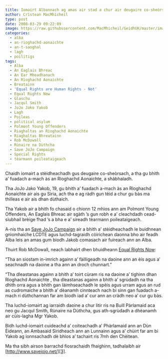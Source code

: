 ```yaml
---
title: Iomairt Albannach ag amas air stad a chur air deugaire co-sheòrsach fuadach a-mach
author: Crìstean MacMhìcheil
type: post
date: 2008-03-29 09:22:09
image: https://raw.githubusercontent.com/MacMhicheil/GeidhUK/master/images/2008-03-29-iomairt-albannach-ag-amas-air-stad-a-chur-air-deugaire-co-sheorsach-fuadach-a-mach.jpg
categories:
  - alba
  - an-rioghachd-aonaichte
  - an-t-saoghal
  - lagh
  - poilitigs
tags:
  - Alba
  - An Eaglais Bhreac
  - An Ear Mheadhanach
  - An Rìoghachd Aonaichte
  - Breatainn
  - 'Equal Rights are Human Rights - Not'
  - Equal Rights Now
  - Glaschu
  - Jacqul Smith
  - JoJo Jako Yakob
  - Lagh
  - Poileas
  - political asylum
  - Polmont Young Offenders
  - Riaghaltas an Rìoghachd Aonaichte
  - Riaghaltas Bhreatainn
  - Rob McDowall
  - Rùnaire na Dùthcha
  - Save JoJo Campaign
  - Special Rights
  - tèarmann poileataigeach
---
```

Chaidh iomairt a stèidheachadh gus deugaire co-sheòrsach, a tha gu bhith a’ fuadach a-mach às an Rìoghachd Aonaichte, a shàbhaladh.

<!--more-->

Tha JoJo Jako Yakob, 19, gu bhith a’ fuadach a-mach às an Rìoghachd Aonaichte air ais gu Siria, ach tha e ag ràdh gun tèid a chur gu bàs ma thilleas e air ais dhan dùthaich.

Tha Yakob air a bhith fo chasaid o chionn 12 mhìos ann am Polmont Young Offenders, An Eaglais Bhreac air sgàth ’s gun robh e a’ cleachdadh cead-siubhail brèige fhad ’s a bha e a’ sireadh tèarmann poileataigeach.

A-nis tha an [Save JoJo Campaign][1] air a bhith a’ stèidheachadh le buidhnean gnìomhaiche LCDTE agus luchd-tagraidh còirichean daonna bho air feadh Alba leis an amas gum biodh Jakob comasach air fuireach ann an Alba.

Thuirt Rob McDowall, neach labhairt dhen bhuidheann [Equal Rights Now][2]:

“Tha an siostam in-imrich againn a’ fàilligeadh na daoine ann an èis agus a&#8217; seachnadh na daoine a tha ann an droch chunnart.”

“Tha dleastanas againn a bhith a’ toirt cùram ris na daoine a’ tighinn dhan Rìoghachd Aonaichte , tha dleastanas againn a bhith a’ sgrùdadh na tha dhìth orra agus a bhith gan làimhseachadh le spèis agus urram agus an rud as cudromaiche a bhith a’ dèanamh cinnteach nach bi sinn gan fuadach a-mach ri dùthchannan far am biodh iad a’ cur ann an cràdh neo a’ cur gu bàs.

Tha luchd-iomairt ag iarraidh daoine a chur litir ris na Buill Pàrlamaid aca neo gu Jacqul Smith, Rùnaire na Dùthcha, gus ath-sgrùdadh a dhèanamh air cùis-lagha Mgr Yakob.

Bidh luchd-iomairt cuideachd a’ coiteachadh a’ Phàrlamaid ann an Dùn Èideann, an Ambasaid Siridheach ann an Lunnainn agus a’ chùirt far am bi Yakob ag ionnsachadh dè bhios a’ tachairt ris 7mh den Chèitean.

Ma tha sibh airson barrachd fiosrachaidh fhaighinn, tadhalaibh air [http://www.savejojo.net/][3].

 [1]: http://www.savejojo.net/ "Làrach-lìn an iomairt gus JoJo a shàbhaladh"
 [2]: http://equalrightsnow.net/ "Equal Rights are Human Rights - Not, Special Rights…"
 [3]: http://www.savejojo.net/ "Làrach-lìn an iomairt gus Yakob a shàbhaladh"
